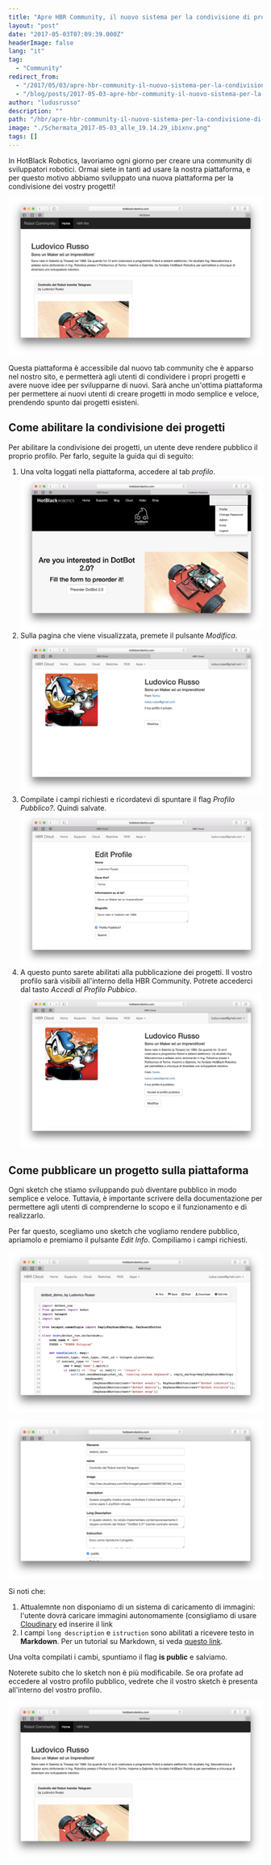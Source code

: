 ```yaml
---
title: "Apre HBR Community, il nuovo sistema per la condivisione di progetti Robotici"
layout: "post"
date: "2017-05-03T07:09:39.000Z"
headerImage: false
lang: "it"
tag:
  - "Community"
redirect_from:
  - "/2017/05/03/apre-hbr-community-il-nuovo-sistema-per-la-condivisione-di-progetti-robotici/"
  - "/blog/posts/2017-05-03-apre-hbr-community-il-nuovo-sistema-per-la-condivisione-di-progetti-robotici"
author: "ludusrusso"
description: ""
path: "/hbr/apre-hbr-community-il-nuovo-sistema-per-la-condivisione-di-progetti-robotici/"
image: "./Schermata_2017-05-03_alle_19.14.29_ibixnv.png"
tags: []
---
```


In HotBlack Robotics, lavoriamo ogni giorno per creare una community di sviluppatori robotici. Ormai siete in tanti ad usare la nostra piattaforma, e per questo motivo abbiamo sviluppato una nuova piattaforma per la condivisione dei vostry progetti!

![Profilo Pubblico](./Schermata_2017-05-03_alle_19.14.29_ibixnv.png)

Questa piattaforma è accessibile dal nuovo tab community che è apparso nel nostro sito, e permetterà agli utenti di condividere i propri progetti e avere nuove idee per svilupparne di nuovi. Sarà anche un'ottima piattaforma per permettere ai nuovi utenti di creare progetti in modo semplice e veloce, prendendo spunto dai progetti esisteni.

## Come abilitare la condivisione dei progetti

Per abilitare la condivisione dei progetti, un utente deve rendere pubblico il proprio profilo. Per farlo, seguite la guida qui di seguito:

1. Una volta loggati nella piattaforma, accedere al tab _profilo_.
   ![Homepage Profilo](./Schermata_2017-05-02_alle_20.05.02_kv92jf.png)
2. Sulla pagina che viene visualizzata, premete il pulsante _Modifica_.
   ![Profilo](./Schermata_2017-05-02_alle_20.05.38_gtnr6z.png)
3. Compilate i campi richiesti e ricordatevi di spuntare il flag _Profilo Pubblico?_. Quindi salvate.
   ![Abilitare Profilo Pubblico](./Schermata_2017-05-02_alle_20.10.44_gnclvv.png)
4. A questo punto sarete abilitati alla pubblicazione dei progetti. Il vostro profilo sarà visibili all'interno della HBR Community. Potrete accederci dal tasto _Accedi al Profilo Pubbico_.
   ![Profilo](./Schermata_2017-05-02_alle_20.11.49_wy9e3q.png)

## Come pubblicare un progetto sulla piattaforma

Ogni sketch che stiamo sviluppando può diventare pubblico in modo semplice e veloce. Tuttavia, è importante scrivere della documentazione per permettere agli utenti di comprenderne lo scopo e il funzionamento e di realizzarlo.

Per far questo, scegliamo uno sketch che vogliamo rendere pubblico, apriamolo e premiamo il pulsante _Edit Info_. Compiliamo i campi richiesti.

![](./Schermata_2017-05-02_alle_20.32.57_lbnbtc.png)

![](./Schermata_2017-05-03_alle_19.14.05_sr0nee.png)

Si noti che:

1. Attualemnte non disponiamo di un sistema di caricamento di immagini: l'utente dovrà caricare immagini autonomamente (consigliamo di usare [Cloudinary](http://cloudinary.com/) ed inserire il link
2. I campi `long description` e `istruction` sono abilitati a ricevere testo in **Markdown**. Per un tutorial su Markdown, si veda [questo link](http://www.maffucci.it/2013/08/29/formattazione-del-testo-con-markdown/).

Una volta compilati i cambi, spuntiamo il flag **is public** e salviamo.

Noterete subito che lo sketch non è più modificabile. Se ora profate ad eccedere al vostro profilo pubblico, vedrete che il vostro sketch è presenta all'interno del vostro profilo.

![Profilo Pubblico](./Schermata_2017-05-03_alle_19.14.29_ibixnv.png)
